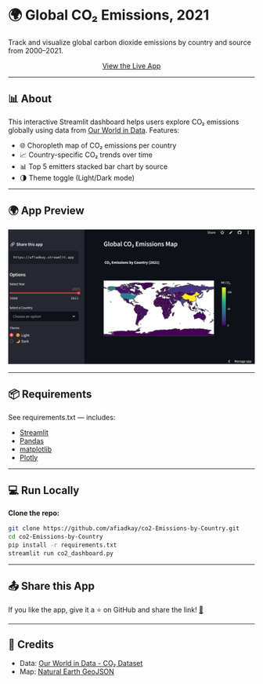 <h1 align="left">🌍 Global CO₂ Emissions, 2021</h1>

<p align="left">
  Track and visualize global carbon dioxide emissions by country and source from 2000–2021.
</p>

<p align="center">
  <a href="https://afiadkay.streamlit.app" target="_blank">
    View the Live App
  </a>
</p>

---

## 📊 About

This interactive Streamlit dashboard helps users explore CO₂ emissions globally using data from [Our World in Data](https://github.com/owid/co2-data). Features:

- 🌐 Choropleth map of CO₂ emissions per country
- 📈 Country-specific CO₂ trends over time
- 📊 Top 5 emitters stacked bar chart by source
- 🌗 Theme toggle (Light/Dark mode)

---

## 🌍 App Preview

<p align="center">
  <img src="assets/screenshot.png" width="800" alt="CO₂ Emissions App Dashboard Screenshot">
</p>

---

## 📦 Requirements

See requirements.txt — includes:
- [Streamlit](https://streamlit.io/)
- [Pandas](https://pandas.pydata.org/)
- [matplotlib](https://matplotlib.org/)
- [Plotly](https://plotly.com/)

---

## 💻 Run Locally

**Clone the repo:**

```bash
git clone https://github.com/afiadkay/co2-Emissions-by-Country.git
cd co2-Emissions-by-Country
pip install -r requirements.txt
streamlit run co2_dashboard.py
```

---

## 📤 Share this App

If you like the app, give it a ⭐ on GitHub and share the link!
<a href="https://afiadkay.streamlit.app" >🔗</a> 

---

## 🙌 Credits

- Data: [Our World in Data - CO₂ Dataset](https://github.com/owid/co2-data)
- Map: [Natural Earth GeoJSON](https://github.com/johan/world.geo.json)

